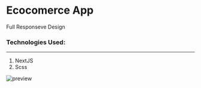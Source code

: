 # Ecocomerce App

Full Responseve Design 

### Technologies Used:

---

1. NextJS
2. Scss
 

![preview](https://i.imgur.com/f2uPcXo.jpeg)

